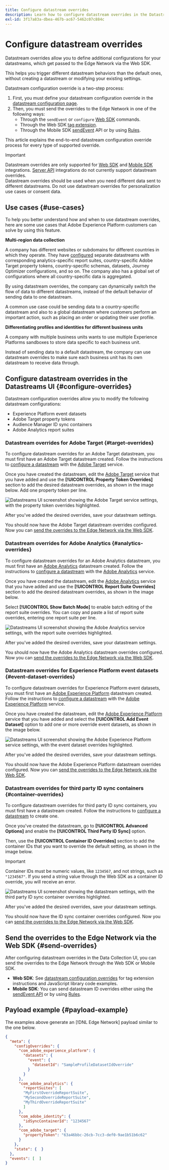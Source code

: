 ```yaml
---
title: Configure datastream overrides
description: Learn how to configure datastream overrides in the Datastreams UI and activate them via the Web SDK.
exl-id: 3f17a83a-dbea-467b-ac67-5462c07c884c
---
```

# Configure datastream overrides

Datastream overrides allow you to define additional configurations for your datastreams, which get passed to the Edge Network via the Web SDK.

This helps you trigger different datastream behaviors than the default ones, without creating a  datastream or modifying your existing settings.

Datastream configuration override is a two-step process:

1. First, you must define your datastream configuration override in the [datastream configuration page](configure.md).
2. Then, you must send the overrides to the Edge Network in one of the following ways:
    * Through the `sendEvent` or `configure` [Web SDK](#send-overrides) commands.
    * Through the Web SDK [tag extension](../tags/extensions/client/web-sdk/web-sdk-extension-configuration.md).
    * Through the Mobile SDK [sendEvent](#send-overrides) API or by using [Rules](#send-overrides).

This article explains the end-to-end datastream configuration override process for every type of supported override.

>[!IMPORTANT]
>
>Datastream overrides are only supported for [Web SDK](../web-sdk/home.md) and [Mobile SDK](https://developer.adobe.com/client-sdks/home/) integrations. [Server API](../server-api/overview.md) integrations do not currently support datastream overrides.
><br>
>Datastream overrides should be used when you need different data sent to different datastreams. Do not use datastream overrides for personalization use cases or consent data.

## Use cases {#use-cases}

To help you better understand how and when to use datastream overrides, here are some use cases that Adobe Experience Platform customers can solve by using this feature.

**Multi-region data collection**

A company has different websites or subdomains for different countries in which they operate. They have [configured](configure.md) separate datastreams with corresponding analytics-specific report suites, country-specific Adobe Target property tokens, country-specific schemas, datasets, Journey Optimizer configurations, and so on. The company also has a global set of configurations where all country-specific data is aggregated.

By using datastream overrides, the company can dynamically switch the flow of data to different datastreams, instead of the default behavior of sending data to one datastream.

A common use case could be sending data to a country-specific datastream and also to a global datastream where customers perform an important action, such as placing an order or updating their user profile.

**Differentiating profiles and identities for different business units**

A company with multiple business units wants to use multiple Experience Platforms sandboxes to store data specific to each business unit.

Instead of sending data to a default datastream, the company can use datastream overrides to make sure each business unit has its own datastream to receive data through.

## Configure datastream overrides in the Datastreams UI {#configure-overrides}

Datastream configuration overrides allow you to modify the following datastream configurations:

* Experience Platform event datasets
* Adobe Target property tokens
* Audience Manager ID sync containers
* Adobe Analytics report suites

### Datastream overrides for Adobe Target {#target-overrides}

To configure datastream overrides for an Adobe Target datastream, you must first have an Adobe Target datastream created. Follow the instructions to [configure a datastream](configure.md) with the [Adobe Target](configure.md#target) service.

Once you have created the datastream, edit the [Adobe Target](configure.md#target) service that you have added and use the **[!UICONTROL Property Token Overrides]** section to add the desired datastream overrides, as shown in the image below. Add one property token per line.

![Datastreams UI screenshot showing the Adobe Target service settings, with the property token overrides highlighted.](assets/overrides/override-target.png)

After you've added the desired overrides, save your datastream settings.

You should now have the Adobe Target datastream overrides configured. Now you can [send the overrides to the Edge Network via the Web SDK](#send-overrides).

### Datastream overrides for Adobe Analytics {#analytics-overrides}

To configure datastream overrides for an Adobe Analytics datastream, you must first have an [Adobe Analytics](configure.md#analytics) datastream created. Follow the instructions to [configure a datastream](configure.md) with the [Adobe Analytics](configure.md#analytics) service.

Once you have created the datastream, edit the [Adobe Analytics](configure.md#target) service that you have added and use the **[!UICONTROL Report Suite Overrides]** section to add the desired datastream overrides, as shown in the image below.

Select **[!UICONTROL Show Batch Mode]** to enable batch editing of the report suite overrides. You can copy and paste a list of report suite overrides, entering one report suite per line.

![Datastreams UI screenshot showing the Adobe Analytics service settings, with the report suite overrides highlighted.](assets/overrides/override-analytics.png)

After you've added the desired overrides, save your datastream settings.

You should now have the Adobe Analytics datastream overrides configured. Now you can [send the overrides to the Edge Network via the Web SDK](#send-overrides).

### Datastream overrides for Experience Platform event datasets {#event-dataset-overrides}

To configure datastream overrides for Experience Platform event datasets, you must first have an [Adobe Experience Platform](configure.md#aep) datastream created. Follow the instructions to [configure a datastream](configure.md) with the [Adobe Experience Platform](configure.md#aep) service.

Once you have created the datastream, edit the [Adobe Experience Platform](configure.md#aep) service that you have added and select the **[!UICONTROL Add Event Dataset]** option to add one or more override event datasets, as shown in the image below.

![Datastreams UI screenshot showing the Adobe Experience Platform service settings, with the event dataset overrides highlighted.](assets/overrides/override-aep.png)

After you've added the desired overrides, save your datastream settings.

You should now have the Adobe Experience Platform datastream overrides configured. Now you can [send the overrides to the Edge Network via the Web SDK](#send-overrides).

### Datastream overrides for third party ID sync containers {#container-overrides}

To configure datastream overrides for third party ID sync containers, you must first have a datastream created. Follow the instructions to [configure a datastream](configure.md) to create one.

Once you've created the datastream, go to **[!UICONTROL Advanced Options]** and enable the **[!UICONTROL Third Party ID Sync]** option.

Then, use the **[!UICONTROL Container ID Overrides]** section to add the container IDs that you want to override the default setting, as shown in the image below.

>[!IMPORTANT]
>
>Container IDs must be numeric values, like `1234567`, and not strings, such as `"1234567"`. If you send a string value through the Web SDK as a container ID override, you will receive an error.

![Datastreams UI screenshot showing the datastream settings, with the third party ID sync container overrides highlighted.](assets/overrides/override-container.png)

After you've added the desired overrides, save your datastream settings.

You should now have the ID sync container overrides configured. Now you can [send the overrides to the Edge Network via the Web SDK](#send-overrides).

## Send the overrides to the Edge Network via the Web SDK {#send-overrides}

After configuring datastream overrides in the Data Collection UI, you can send the overrides to the Edge Network through the Web SDK or Mobile SDK.

* **Web SDK**: See [datastream configuration overrides](../web-sdk/commands/datastream-overrides.md#library) for tag extension instructions and JavaScript library code examples.
* **Mobile SDK**: You can send datastream ID overrides either using the [sendEvent API](https://developer.adobe.com/client-sdks/edge/edge-network/tutorials/send-overrides-sendevent/) or by using [Rules](https://developer.adobe.com/client-sdks/edge/edge-network/tutorials/send-overrides-rules/).

## Payload example {#payload-example}

The examples above generate an [!DNL Edge Network] payload similar to the one below.

```json
{
  "meta": {
    "configOverrides": {
      "com_adobe_experience_platform": {
        "datasets": {
          "event": {
            "datasetId": "SampleProfileDatasetIdOverride"
          }
        }
      },
      "com_adobe_analytics": {
        "reportSuites": [
        "MyFirstOverrideReportSuite",
        "MySecondOverrideReportSuite",
        "MyThirdOverrideReportSuite"
        ]
      },
      "com_adobe_identity": {
        "idSyncContainerId": "1234567"
      },
      "com_adobe_target": {
        "propertyToken": "63a46bbc-26cb-7cc3-def0-9ae1b51b6c62"
      }
    },
    "state": {  }
  },
  "events": [  ]
}
```
